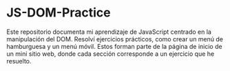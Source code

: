 # JS-DOM-Practice
Este repositorio documenta mi aprendizaje de JavaScript centrado en la manipulación del DOM. Resolví ejercicios prácticos, como crear un menú de hamburguesa y un menú móvil. Estos forman parte de la página de inicio de un mini sitio web, donde cada sección corresponde a un ejercicio que he resuelto. 
